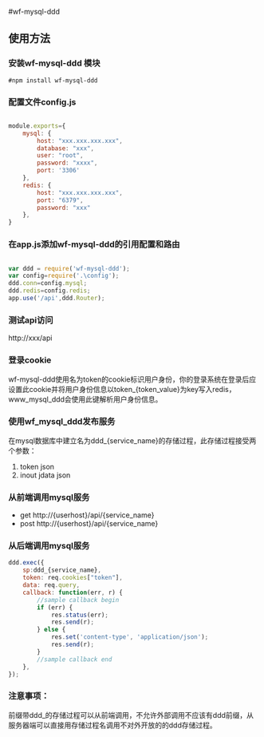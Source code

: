 #wf-mysql-ddd


## 使用方法

### 安装wf-mysql-ddd 模块

```
#npm install wf-mysql-ddd
```


### 配置文件config.js
``` javascript

module.exports={
    mysql: {
        host: "xxx.xxx.xxx.xxx",
        database: "xxx",
        user: "root",
        password: "xxxx",
        port: '3306'
    },
    redis: {
        host: "xxx.xxx.xxx.xxx",
        port: "6379",
        password: "xxx"
    },
}

```


### 在app.js添加wf-mysql-ddd的引用配置和路由

``` javascript

var ddd = require('wf-mysql-ddd');
var config=require('.\config');
ddd.conn=config.mysql;
ddd.redis=config.redis;
app.use('/api',ddd.Router);

```

### 测试api访问

http://xxx/api


### 登录cookie

wf-mysql-ddd使用名为token的cookie标识用户身份，你的登录系统在登录后应设置此cookie并将用户身份信息以token_{token_value}为key写入redis，www_mysql_ddd会使用此键解析用户身份信息。

### 使用wf_mysql_ddd发布服务

在mysql数据库中建立名为ddd_{service_name}的存储过程，此存储过程接受两个参数：

1. token json
2. inout jdata json


### 从前端调用mysql服务

* get http://{userhost}/api/{service_name}
* post http://{userhost}/api/{service_name}

### 从后端调用mysql服务
```javascript
ddd.exec({
    sp:ddd_{service_name},
    token: req.cookies["token"],
    data: req.query,
    callback: function(err, r) {
        //sample callback begin
        if (err) {
            res.status(err);
            res.send(r);
        } else {
            res.set('content-type', 'application/json');
            res.send(r);
        }
        //sample callback end
    },
});
```

### 注意事项：

前缀带ddd_的存储过程可以从前端调用，不允许外部调用不应该有ddd前缀，从服务器端可以直接用存储过程名调用不对外开放的的ddd存储过程。


